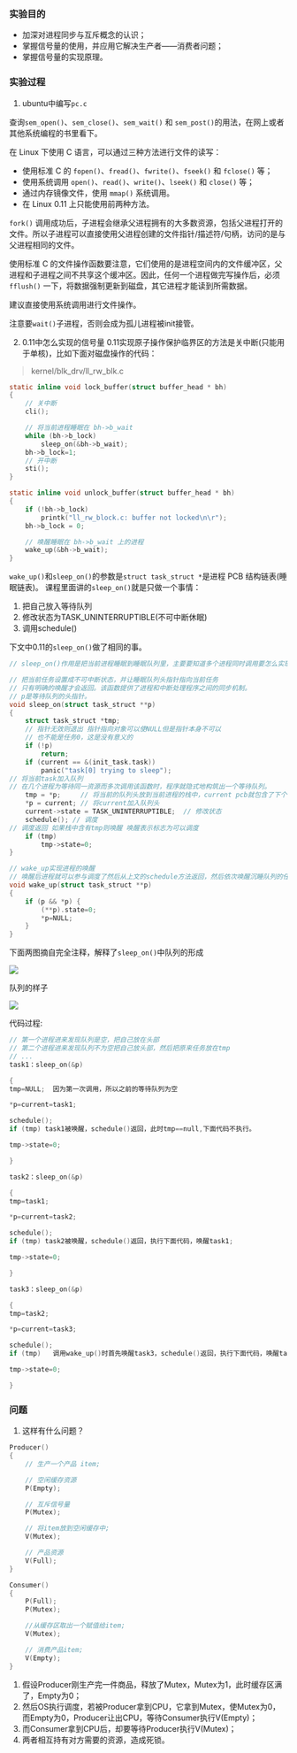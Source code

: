 ### 实验目的

- 加深对进程同步与互斥概念的认识；
- 掌握信号量的使用，并应用它解决生产者——消费者问题；
- 掌握信号量的实现原理。

### 实验过程

1. ubuntu中编写`pc.c`

查询`sem_open()`、`sem_close()`、`sem_wait()` 和 `sem_post()`的用法，在网上或者其他系统编程的书里看下。

在 Linux 下使用 C 语言，可以通过三种方法进行文件的读写：
- 使用标准 C 的 `fopen()`、`fread()`、`fwrite()`、`fseek()` 和 `fclose()` 等；
- 使用系统调用 `open()`、`read()`、`write()`、`lseek()` 和 `close()` 等；
- 通过内存镜像文件，使用 `mmap()` 系统调用。
- 在 Linux 0.11 上只能使用前两种方法。

`fork()` 调用成功后，子进程会继承父进程拥有的大多数资源，包括父进程打开的文件。所以子进程可以直接使用父进程创建的文件指针/描述符/句柄，访问的是与父进程相同的文件。

使用标准 C 的文件操作函数要注意，它们使用的是进程空间内的文件缓冲区，父进程和子进程之间不共享这个缓冲区。因此，任何一个进程做完写操作后，必须 `fflush()` 一下，将数据强制更新到磁盘，其它进程才能读到所需数据。

建议直接使用系统调用进行文件操作。

注意要`wait()`子进程，否则会成为孤儿进程被init接管。


2. 0.11中怎么实现的信号量
0.11实现原子操作保护临界区的方法是关中断(只能用于单核)，比如下面对磁盘操作的代码：
> kernel/blk_drv/ll_rw_blk.c

```c
static inline void lock_buffer(struct buffer_head * bh)
{
    // 关中断
    cli();

    // 将当前进程睡眠在 bh->b_wait
    while (bh->b_lock)
        sleep_on(&bh->b_wait);
    bh->b_lock=1;
    // 开中断
    sti();
}

static inline void unlock_buffer(struct buffer_head * bh)
{
    if (!bh->b_lock)
        printk("ll_rw_block.c: buffer not locked\n\r");
    bh->b_lock = 0;

    // 唤醒睡眠在 bh->b_wait 上的进程
    wake_up(&bh->b_wait);
}
```

`wake_up()`和`sleep_on()`的参数是`struct task_struct *`是进程 PCB 结构链表(睡眠链表)。
课程里面讲的`sleep_on()`就是只做一个事情：
1. 把自己放入等待队列
2. 修改状态为TASK_UNINTERRUPTIBLE(不可中断休眠)
3. 调用schedule()

下文中0.11的`sleep_on()`做了相同的事。

```c
// sleep_on()作用是把当前进程睡眠到睡眠队列里，主要要知道多个进程同时调用要怎么实现这个队列

// 把当前任务设置成不可中断状态，并让睡眠队列头指针指向当前任务
// 只有明确的唤醒才会返回。该函数提供了进程和中断处理程序之间的同步机制。
// p是等待队列的头指针。
void sleep_on(struct task_struct **p)
{
    struct task_struct *tmp;
    // 指针无效则退出 指针指向对象可以使NULL但是指针本身不可以
    // 也不能是任务0，这是没有意义的
    if (!p)
        return;
    if (current == &(init_task.task))
        panic("task[0] trying to sleep");
// 将当前task加入队列
// 在几个进程为等待同一资源而多次调用该函数时，程序就隐式地构筑出一个等待队列。
    tmp = *p;     // 将当前的队列头放到当前进程的栈中，current pcb就包含了下个任务的节点
    *p = current; // 将current加入队列头
    current->state = TASK_UNINTERRUPTIBLE;  // 修改状态
    schedule(); // 调度
// 调度返回 如果栈中含有tmp则唤醒 唤醒表示标志为可以调度
    if (tmp)
        tmp->state=0;
}

// wake_up实现进程的唤醒
// 唤醒后进程就可以参与调度了然后从上文的schedule方法返回，然后依次唤醒沉睡队列的任务
void wake_up(struct task_struct **p)
{
    if (p && *p) {
        (**p).state=0;
        *p=NULL;
    }
}
```
下面两图摘自完全注释，解释了`sleep_on()`中队列的形成

![](images/q1.jpg)

队列的样子

![](images/q2.jpg)

代码过程:

```c
// 第一个进程进来发现队列是空，把自己放在头部
// 第二个进程进来发现队列不为空把自己放头部，然后把原来任务放在tmp
// ...
task1：sleep_on(&p)

{
tmp=NULL;  因为第一次调用，所以之前的等待队列为空

*p=current=task1;

schedule();  
if (tmp) task1被唤醒，schedule()返回，此时tmp==null,下面代码不执行。

tmp->state=0;

}

task2：sleep_on(&p)

{
tmp=task1; 

*p=current=task2;

schedule();
if (tmp) task2被唤醒，schedule()返回，执行下面代码，唤醒task1;

tmp->state=0;  

}

task3：sleep_on(&p)

{
tmp=task2;  

*p=current=task3;

schedule();
if (tmp)   调用wake_up()时首先唤醒task3，schedule()返回，执行下面代码，唤醒task2.

tmp->state=0;          

}
```

### 问题
1. 这样有什么问题？
```c
Producer()
{
    // 生产一个产品 item;

    // 空闲缓存资源
    P(Empty);

    // 互斥信号量
    P(Mutex);

    // 将item放到空闲缓存中;
    V(Mutex);

    // 产品资源
    V(Full);
}

Consumer()
{
    P(Full);
    P(Mutex);

    //从缓存区取出一个赋值给item;
    V(Mutex);

    // 消费产品item;
    V(Empty);
}
```

1. 假设Producer刚生产完一件商品，释放了Mutex，Mutex为1，此时缓存区满了，Empty为0；
2. 然后OS执行调度，若被Producer拿到CPU，它拿到Mutex，使Mutex为0，而Empty为0，Producer让出CPU，等待Consumer执行V(Empty)；
3. 而Consumer拿到CPU后，却要等待Producer执行V(Mutex)；
4. 两者相互持有对方需要的资源，造成死锁。
